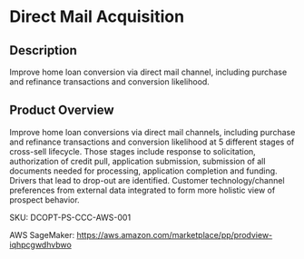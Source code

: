 # Direct Mail Acquisition

## Description
Improve home loan conversion via direct mail channel, including purchase and refinance transactions and conversion likelihood. 

## Product Overview
Improve home loan conversions via direct mail channels, including purchase and refinance transactions and conversion likelihood at 5 different stages of cross-sell lifecycle. Those stages include response to solicitation, authorization of credit pull, application submission, submission of all documents needed for processing, application completion and funding. Drivers that lead to drop-out are identified. Customer technology/channel preferences from external data integrated to form more holistic view of prospect behavior. 

SKU: DCOPT-PS-CCC-AWS-001

AWS SageMaker: https://aws.amazon.com/marketplace/pp/prodview-iqhpcgwdhvbwo
